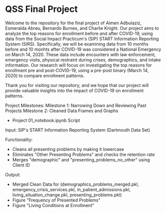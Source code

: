 # QSS Final Project 

Welcome to the repository for the final project of Aimen Adbulaziz, Esmeralda Abreu, Bernardo Burnes, and Charlie Knight. Our project aims to analyze the top reasons for enrollment before and after COVID-19, using data from the Social Impact Practicum's (SIP) START Information Reporting System (SIRS). Specifically, we will be examining data from 10 months before and 10 monhts after COVID-19 was considered a National Emergency on March 14, 2020. These data include encounters with law enforcement, emergency visits, physical restraint during crises, demographics, and intake information. Our research will focus on investigating the top reasons for enrollment pre and post-COVID-19, using a pre-post binary (March 14, 2020) to compare enrollment patterns. 

Thank you for visiting our repository, and we hope that our project will provide valuable insights into the impact of COVID-19 on enrollment patterns.

Project Milestones:
Milestone 1: Narrowing Down and Reviewing Past Projects 
Milestone 2: Cleaned Data Frames and Graphs

- Project 01_notebook.ipynb Script

Input: SIP's START Information Reporting System (Dartmouth Data Set)

Functionality:
- Cleans all presenting problems by making it lowercase
- Eliminates "Other Presenting Problems" and checks the retention rate
- Merges "demographic" and "presenting_problems_no_other" using Client ID

Output: 
- Merged Clean Data for (demographics_problems_merged.pkl, emergency_crisis_services.pkl, in_patient_admissions.pkl, living_situation_change.pkl, presenting_problems.pkl)
- Figure "Frequency of Presented Problems"
- Figure "Living Conditions at Enrollment"
